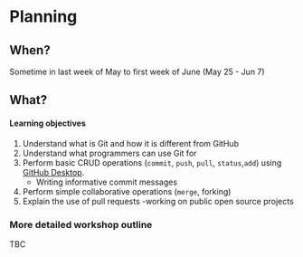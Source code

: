 # Planning

## When?
Sometime in last week of May to first week of June (May 25 - Jun 7)

## What?
#### Learning objectives
1. Understand what is Git and how it is different from GitHub
2. Understand what programmers can use Git for
3. Perform basic CRUD operations (`commit`, `push`, `pull`, `status`,`add`) using [GitHub Desktop](https://desktop.github.com/).  
   - Writing informative commit messages
4. Perform simple collaborative operations (`merge`, forking)
5. Explain the use of pull requests
   -working on public open source projects

### More detailed workshop outline
TBC

